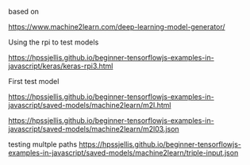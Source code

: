 


based on 

https://www.machine2learn.com/deep-learning-model-generator/


Using the rpi to test models

https://hpssjellis.github.io/beginner-tensorflowjs-examples-in-javascript/keras/keras-rpi3.html

First test model







https://hpssjellis.github.io/beginner-tensorflowjs-examples-in-javascript/saved-models/machine2learn/m2l.html







https://hpssjellis.github.io/beginner-tensorflowjs-examples-in-javascript/saved-models/machine2learn/m2l03.json




testing multple paths
https://hpssjellis.github.io/beginner-tensorflowjs-examples-in-javascript/saved-models/machine2learn/triple-input.json



